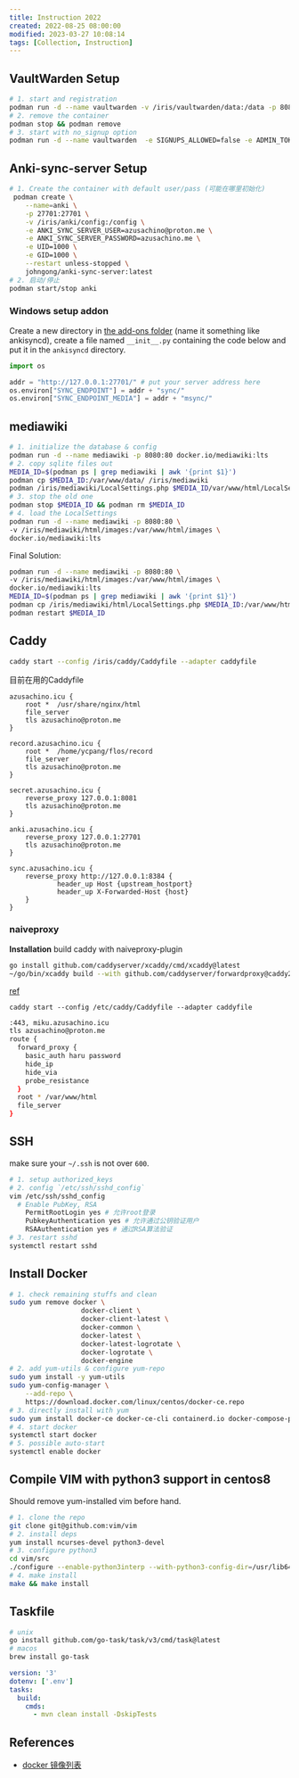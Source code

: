 ```yaml
---
title: Instruction 2022
created: 2022-08-25 08:00:00
modified: 2023-03-27 10:08:14
tags: [Collection, Instruction]
---
```


## VaultWarden Setup

```sh
# 1. start and registration
podman run -d --name vaultwarden -v /iris/vaultwarden/data:/data -p 8081:80 vaultwarden/server:latest
# 2. remove the container 
podman stop && podman remove
# 3. start with no_signup option
podman run -d --name vaultwarden  -e SIGNUPS_ALLOWED=false -e ADMIN_TOKEN=azusachino1204  -v /iris/vaultwarden/data:/data -p 8081:80 vaultwarden/server:latest
```

## Anki-sync-server Setup

```sh
# 1. Create the container with default user/pass (可能在哪里初始化)
 podman create \
    --name=anki \
    -p 27701:27701 \
    -v /iris/anki/config:/config \
    -e ANKI_SYNC_SERVER_USER=azusachino@proton.me \
    -e ANKI_SYNC_SERVER_PASSWORD=azusachino.me \
    -e UID=1000 \
    -e GID=1000 \
    --restart unless-stopped \
    johngong/anki-sync-server:latest
# 2. 启动/停止
podman start/stop anki
```

### Windows setup addon

Create a new directory in [the add-ons folder](https://addon-docs.ankiweb.net/addon-folders.html) (name it something like ankisyncd), create a file named `__init__.py` containing the code below and put it in the `ankisyncd` directory.

```py
import os

addr = "http://127.0.0.1:27701/" # put your server address here
os.environ["SYNC_ENDPOINT"] = addr + "sync/"
os.environ["SYNC_ENDPOINT_MEDIA"] = addr + "msync/"
```

## mediawiki

```sh
# 1. initialize the database & config
podman run -d --name mediawiki -p 8080:80 docker.io/mediawiki:lts
# 2. copy sqlite files out
MEDIA_ID=$(podman ps | grep mediawiki | awk '{print $1}')
podman cp $MEDIA_ID:/var/www/data/ /iris/mediawiki
podman /iris/mediawiki/LocalSettings.php $MEDIA_ID/var/www/html/LocalSettings.php
# 3. stop the old one
podman stop $MEDIA_ID && podman rm $MEDIA_ID
# 4. load the LocalSettings 
podman run -d --name mediawiki -p 8080:80 \
-v /iris/mediawiki/html/images:/var/www/html/images \
docker.io/mediawiki:lts
```

Final Solution:

```sh
podman run -d --name mediawiki -p 8080:80 \
-v /iris/mediawiki/html/images:/var/www/html/images \
docker.io/mediawiki:lts
MEDIA_ID=$(podman ps | grep mediawiki | awk '{print $1}')
podman cp /iris/mediawiki/html/LocalSettings.php $MEDIA_ID:/var/www/html/LocalSettings.php
podman restart $MEDIA_ID
```

## Caddy

```sh
caddy start --config /iris/caddy/Caddyfile --adapter caddyfile
```

目前在用的Caddyfile

```caddy
azusachino.icu {
    root *  /usr/share/nginx/html
    file_server
    tls azusachino@proton.me
}

record.azusachino.icu {
    root *  /home/ycpang/flos/record
    file_server
    tls azusachino@proton.me
}

secret.azusachino.icu {
    reverse_proxy 127.0.0.1:8081
    tls azusachino@proton.me
}

anki.azusachino.icu {
    reverse_proxy 127.0.0.1:27701
    tls azusachino@proton.me
}

sync.azusachino.icu {
    reverse_proxy http://127.0.0.1:8384 {
            header_up Host {upstream_hostport}
            header_up X-Forwarded-Host {host}
    }
}
```

### naiveproxy

**Installation** build caddy with naiveproxy-plugin

```sh
go install github.com/caddyserver/xcaddy/cmd/xcaddy@latest
~/go/bin/xcaddy build --with github.com/caddyserver/forwardproxy@caddy2=github.com/klzgrad/forwardproxy@naive
```

[ref](https://github.com/klzgrad/naiveproxy)

`caddy start --config /etc/caddy/Caddyfile --adapter caddyfile`

```sh
:443, miku.azusachino.icu
tls azusachino@proton.me
route {
  forward_proxy {
    basic_auth haru password
    hide_ip
    hide_via
    probe_resistance
  }
  root * /var/www/html
  file_server
}
```

## SSH

make sure your `~/.ssh` is not over `600`.

```sh
# 1. setup authorized_keys
# 2. config `/etc/ssh/sshd_config`
vim /etc/ssh/sshd_config
  # Enable PubKey, RSA
    PermitRootLogin yes # 允许root登录
    PubkeyAuthentication yes # 允许通过公钥验证用户
    RSAAuthentication yes # 通过RSA算法验证
# 3. restart sshd
systemctl restart sshd
```

## Install Docker

```sh
# 1. check remaining stuffs and clean
sudo yum remove docker \
                  docker-client \
                  docker-client-latest \
                  docker-common \
                  docker-latest \
                  docker-latest-logrotate \
                  docker-logrotate \
                  docker-engine
# 2. add yum-utils & configure yum-repo
sudo yum install -y yum-utils
sudo yum-config-manager \
    --add-repo \
    https://download.docker.com/linux/centos/docker-ce.repo
# 3. directly install with yum
sudo yum install docker-ce docker-ce-cli containerd.io docker-compose-plugin
# 4. start docker
systemctl start docker
# 5. possible auto-start
systemctl enable docker
```

## Compile VIM with python3 support in centos8

Should remove yum-installed vim before hand.

```sh
# 1. clone the repo
git clone git@github.com:vim/vim
# 2. install deps
yum install ncurses-devel python3-devel
# 3. configure python3
cd vim/src
./configure --enable-python3interp --with-python3-config-dir=/usr/lib64/python3.6/config-3.6m-x86_64-linux-gnu --enable-rubyinterp --enable-gui=no --without-x --enable-cscope --enable-multibyte --prefix=/usr/local
# 4. make install
make && make install
```

## Taskfile

```sh
# unix
go install github.com/go-task/task/v3/cmd/task@latest
# macos
brew install go-task
```

```yml
version: '3'
dotenv: ['.env']
tasks:
  build:
    cmds:
      - mvn clean install -DskipTests
```

## References

- [docker 镜像列表](https://github.com/gshang2017/docker)
